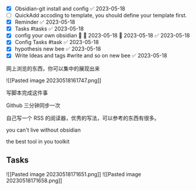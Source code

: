 - [x] Obsidian-git install and config ✅ 2023-05-18
- [ ] QuickAdd accoding to template, you should define your template first.
- [x] Reminder ✅ 2023-05-18
- [x] Tasks #tasks ✅ 2023-05-18
- [x] config your own obsidian 🔽 🛫 2023-05-18 📅 2023-05-18 ✅ 2023-05-18
- [x] Config Tasks #task ✅ 2023-05-18
- [x] hypothesis new bee ✅ 2023-05-18
- [x] Write Ideas and tags #write and so on new bee ✅ 2023-05-18

网上浏览的东西，你可以集中的展现出来

![[Pasted image 20230518161747.png]]

写脚本完成这件事

Github 三分钟同步一次

自己写一个 RSS 的阅读器，优秀的写法，可以参考的东西有很多。

you can't live without obsidian

the best tool in you toolkit

## Tasks 
![[Pasted image 20230518171651.png]]
![[Pasted image 20230518171658.png]]
